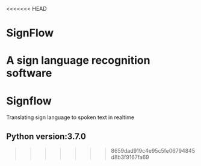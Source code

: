 <<<<<<< HEAD
# SignFlow
A sign language recognition software
=======
# Signflow
Translating sign language to spoken text in realtime
## Python version:3.7.0

>>>>>>> 8659dad919c4e95c5fe06794845d8b3f9167fa69
